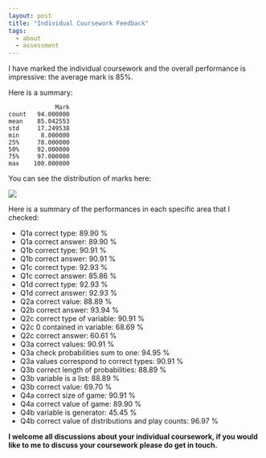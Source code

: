 ```yaml
---
layout: post
title: "Individual Coursework Feedback"
tags:
  - about
  - assessment
---
```


I have marked the individual coursework and the overall performance is
impressive: the average mark is 85%.

Here is a summary:

```
             Mark
count   94.000000
mean    85.042553
std     17.249538
min      8.000000
25%     78.000000
50%     92.000000
75%     97.000000
max    100.000000
```

You can see the distribution of marks here:

![]({{site.baseurl}}/assets/assessment/2023-2024/main.png)

Here is a summary of the performances in each specific area that I checked:

- Q1a correct type: 89.90 %
- Q1a correct answer: 89.90 %
- Q1b correct type: 90.91 %
- Q1b correct answer: 90.91 %
- Q1c correct type: 92.93 %
- Q1c correct answer: 85.86 %
- Q1d correct type: 92.93 %
- Q1d correct answer: 92.93 %
- Q2a correct value: 88.89 %
- Q2b correct answer: 93.94 %
- Q2c correct type of variable: 90.91 %
- Q2c 0 contained in variable: 68.69 %
- Q2c correct answer: 60.61 %
- Q3a correct values: 90.91 %
- Q3a check probabilities sum to one: 94.95 %
- Q3a values correspond to correct types: 90.91 %
- Q3b correct length of probabilities: 88.89 %
- Q3b variable is a list: 88.89 %
- Q3b correct value: 69.70 %
- Q4a correct size of game: 90.91 %
- Q4a correct value of game: 89.90 %
- Q4b variable is generator: 45.45 %
- Q4b correct value of distributions and play counts: 96.97 %

**I welcome all discussions about your individual coursework, if you would like
to me to discuss your coursework please do get in touch.**
